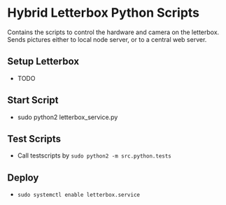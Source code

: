 # Hybrid Letterbox Python Scripts

Contains the scripts to control the hardware and camera on the letterbox. Sends pictures either to local node server, or to a central web server.

## Setup Letterbox
* TODO

## Start Script

* sudo python2 letterbox_service.py

## Test Scripts

* Call testscripts by `sudo python2 -m src.python.tests`

## Deploy

* `sudo systemctl enable letterbox.service`